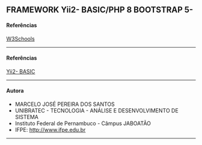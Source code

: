 FRAMEWORK Yii2- BASIC/PHP 8
BOOTSTRAP 5- 
-------------------------------------------------------------------------------------------------
#### Referências
[W3Schools](https://www.w3schools.com/bootstrap/bootstrap_ver.asp)

-------------------------------------------------------------------------------------------------
#### Referências
[Yii2- BASIC](https://www.yiiframework.com/doc/guide/2.0/en/start-installation)

-------------------------------------------------------------------------------------------------
#### Autora
- MARCELO JOSÉ PEREIRA DOS SANTOS
- UNIBRATEC - TECNOLOGIA - ANÁLISE E DESENVOLVIMENTO DE SISTEMA
- Instituto Federal de Pernambuco - Câmpus JABOATÃO
- IFPE: http://www.ifpe.edu.br
---------------------------------------------------------------------------------------------


